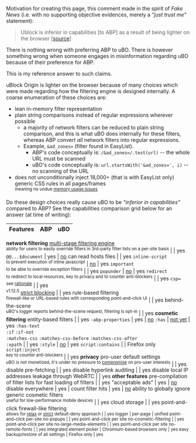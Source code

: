 Motivation for creating this page, this comment made in the spirit of _Fake News_ (i.e. with no supporting objective evidences, merely a _"just trust me"_ statement):

> Ublock is inferior in capabilities [to ABP] as a result of being lighter on the browser [[source](http://forums.mozillazine.org/viewtopic.php?p=14743232#p14743232)]

There is nothing wrong with preferring ABP to uBO. There is however something wrong when someone engages in misinformation regarding uBO because of their preference for ABP.

This is my reference answer to such claims.

uBlock Origin is lighter on the browser because of many choices which were made regarding how the filtering engine is designed internally. A coarse enumeration of these choices are:
- lean in-memory filter representation
- plain string comparisons instead of regular expressions wherever possible
    - a majority of network filters can be reduced to plain string comparison, and this is what uBO does internally for these filters, whereas ABP convert _all_ network filters into regular expressions.
    - Example, `&ad_zones=` (filter found in EasyList).
        - ABP's code conceptually is: `/&ad_zones=/.test(url)` -- the whole URL must be scanned
        - uBO's code conceptually is: `url.startsWith('&ad_zones=', i)` -- no scanning of the URL
- does not unconditionally inject 18,000+ (that is with EasyList only) generic CSS rules in all pages/frames<br><sup>meaning no undue [memory usage issues](https://bugzilla.mozilla.org/show_bug.cgi?id=1320872)</sup>

Do these design choices really cause uBO to be _"inferior in capabilities"_ compared to ABP? See the capabilities comparison grid below for an answer (at time of writing):

Features |  ABP  |  uBO
-------- | :---: | :---:
**network filtering**
[multi-stage filtering engine](https://github.com/gorhill/uBlock/wiki/Overview-of-uBlock's-network-filtering-engine)<br><sup>ability for users to easily override filters in 3rd-party filter lists on a per-site basis</sup> |     | yes
`@@...$document` | yes | [no](https://github.com/gorhill/uBlock/wiki/Static-filter-syntax#not-supported)
can read hosts files |     | yes
`inline-script`<br><sup>to prevent execution of inline javascript</sup> | [no](https://issues.adblockplus.org/ticket/748) | yes
`important`<br><sup>to be able to override exception filters</sup> |     | yes
`popunder` | [no](https://issues.adblockplus.org/ticket/2095) | yes
`redirect`<br><sup>to redirect to local resources, key to privacy and to counter anti-blockers</sup> |     | yes
`csp=`<br><sup>see [rationale](https://github.com/gorhill/uBlock/issues/1930#issuecomment-301055346)</sup> |     | yes<br><sup>v1.12.5</sup>
[strict blocking](https://github.com/gorhill/uBlock/wiki/Strict-blocking) |     | yes
rule-based filtering<br><sup>firewall-like or URL-based rules with corresponding point-and-click UI</sup> |     | yes
behind-the-scene<br><sup>uBO's logger reports behind-the-scene request, filtering is opt-in</sup> |     | yes
**cosmetic filtering**
entity-based filters |     | yes
`-abp-properties` | yes | [no](https://github.com/gorhill/uBlock/issues/139)
`:has` | [not yet](https://issues.adblockplus.org/ticket/2360) | yes
`:has-text`<br>`:if` `:if-not`<br>`:matches-css` `:matches-css-before` `:matches-css-after`<br>`:xpath` |     | yes
`:style` | [no](https://issues.adblockplus.org/ticket/756) | yes
`script:contains` |     | Firefox only
`script:inject`<br><sup>key to counter anti-blockers</sup> |     | yes
**privacy**
pro-user default settings<br><sup>uBO is not monetized, it's under no pressure to [compromise](https://adblockplus.org/forum/viewtopic.php?f=17&t=50215) on pro-user interests</sup> |     | yes
disable pre-fetching |     | yes
disable hyperlink auditing |     | yes
disable local IP addresses leakage through WebRTC |     | yes
**other features**
pre-compilation of filter lists for fast loading of filters |     | yes
"acceptable ads" | yes | [no](https://github.com/gorhill/uBlock/blob/master/MANIFESTO.md)
disable everywhere | yes |
count filter hits | yes | [no](https://github.com/gorhill/uBlock/issues/1353)
ability to globally ignore generic cosmetic filters<br><sup>useful for low-performance mobile devices</sup> |     | yes
cloud storage |     | yes
point-and-click firewall-like filtering<br><sup>allows for [relax](https://github.com/gorhill/uBlock/wiki/Blocking-mode:-medium-mode) or [strict](https://github.com/gorhill/uBlock/wiki/Blocking-mode:-hard-mode) default-deny approach</up> |     | yes
logger | per-page | unified
point-and-click per-site no-popups |     | yes
point-and-click per site no-cosmetic-filtering |     | yes
point-and-click per site no-large-media-elements |     | yes
point-and-click per site no-remote-fonts |     | yes
integrated element picker | Chromium-based browsers only | yes
easy backup/restore of all settings | Firefox only | yes

